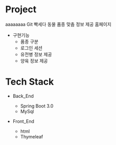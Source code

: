 # Project
aaaaaaaa
Git 빡세다
동물 품종 맞춤 정보 제공 홈페이지 
- 구현기능
   - 품종 구분
   - 로그인 세션
   - 유전병 정보 제공
   - 양육 정보 제공

# Tech Stack 
 - Back_End 
   - Spring Boot 3.0
   - MySql
    
 - Front_End
   - html
   - Thymeleaf
  
